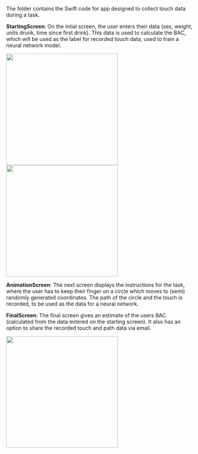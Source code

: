 
The folder contains the Swift code for app designed to collect touch data during a task.


**StartingScreen**: On the intial screen, the user enters their data (sex, weight, units drunk, time since first drink).
This data is used to calculate the BAC, which will be used as the label for recorded touch data, used to train a neural network model.

<img src="https://github.com/ng432/SoberSense/assets/73446355/faab1ce3-b59b-4bc4-95b7-cb549b24a6d1" width="300"> <img src="https://github.com/ng432/SoberSense/assets/73446355/88d1572c-c13e-4b3f-b7fe-c37177e461dc" width="300">


**AnimationScreen**: The next screen displays the instructions for the task, where the user has to keep their finger on a circle which moves to (semi) randomly generated coordinates.
The path of the circle and the touch is recorded, to be used as the data for a neural network. 




**FinalScreen**: The final screen gives an estimate of the users BAC (calculated from the data entered on the starting screen). 
It also has an option to share the recorded touch and path data via email. 

<img src="https://github.com/ng432/SoberSense/assets/73446355/a6ea3623-261a-4271-8a5e-f8ffbba3d690" width="300">



